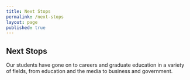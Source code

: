 ```yaml
---
title: Next Stops
permalink: /next-stops
layout: page
published: true
---
```


## Next Stops

Our students have gone on to careers and graduate education in a variety of fields, from education and the media to business and government.

